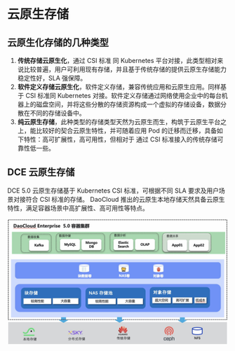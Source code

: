 # 云原生存储

## 云原生化存储的几种类型

1. **传统存储云原生化**，通过 CSI 标准 同 Kubernetes 平台对接，此类型相对来说比较普遍，用户可利用现有存储，并且基于传统存储的提供云原生存储能力稳定性好，SLA 强保障。
2. **软件定义存储云原生化**，软件定义存储，兼容传统应用和云原生应用。同样基于 CSI 标准同 Kubernetes 对接。软件定义存储通过网络使用企业中的每台机器上的磁盘空间，并将这些分散的存储资源构成一个虚拟的存储设备，数据分散在不同的存储设备中。
3. **纯云原生存储**，此种类型的存储类型天然为云原生而生，构筑于云原生平台之上，能比较好的契合云原生特性，并可随着应用 Pod 的迁移而迁移，具备如下特性：高可扩展性，高可用性，但相对于 通过 CSI 标准接入的传统存储可靠性低一些。

## DCE 云原生存储

DCE 5.0 云原生存储基于 Kubernetes CSI 标准，可根据不同 SLA 要求及用户场景对接符合 CSI 标准的存储。
DaoCloud 推出的云原生本地存储天然具备云原生特性，满足容器场景中高扩展性、高可用性等特点。

![云原生存储](./images/nativestorage.jpg)
